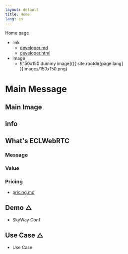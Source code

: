 ```yaml
---
layout: default
title: Home
lang: en
---
```


Home page

- link
  - [developer.md](developer.md)
  - [developer.html](developer.html)
- image
  - ![150x150 dummy image]({{ site.rootdir[page.lang] }}images/150x150.png)

# Main Message
## Main Image
## info
## What's ECLWebRTC
### Message
### Value
### Pricing
- [pricing.md](pricing.md)

## Demo △
- SkyWay Conf

## Use Case △
- Use Case